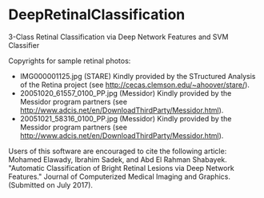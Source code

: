 # DeepRetinalClassification
3-Class Retinal Classification via Deep Network Features and SVM Classifier




Copyrights for sample retinal photos:
+ IMG000001125.jpg (STARE) Kindly provided by the STructured Analysis of the Retina project (see http://cecas.clemson.edu/~ahoover/stare/).
+ 20051020_61557_0100_PP.jpg (Messidor) Kindly provided by the Messidor program partners (see http://www.adcis.net/en/DownloadThirdParty/Messidor.html).
+ 20051021_58316_0100_PP.jpg (Messidor) Kindly provided by the Messidor program partners (see http://www.adcis.net/en/DownloadThirdParty/Messidor.html).

Users of this software are encouraged to cite the following article: Mohamed Elawady, Ibrahim Sadek, and Abd El Rahman Shabayek. "Automatic Classification of Bright Retinal Lesions via Deep Network Features." Journal of Computerized Medical Imaging and Graphics. (Submitted on July 2017).
